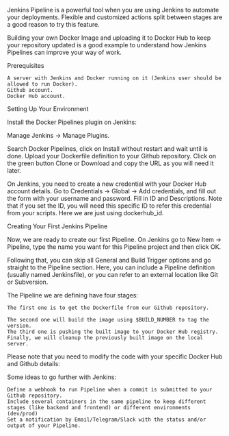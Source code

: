 Jenkins Pipeline is a powerful tool when you are using Jenkins to automate your deployments. Flexible and customized actions split between stages are a good reason to try this feature.

Building your own Docker Image and uploading it to Docker Hub to keep your repository updated is a good example to understand how Jenkins Pipelines can improve your way of work.

Prerequisites

    A server with Jenkins and Docker running on it (Jenkins user should be allowed to run Docker).
    Github account.
    Docker Hub account.

Setting Up Your Environment

Install the Docker Pipelines plugin on Jenkins:

Manage Jenkins → Manage Plugins.

Search Docker Pipelines, click on Install without restart and wait until is done.
Upload your Dockerfile definition to your Github repository. Click on the green button Clone or Download and copy the URL as you will need it later.

On Jenkins, you need to create a new credential with your Docker Hub account details. Go to Credentials → Global → Add credentials, and fill out the form with your username and password. Fill in ID and Descriptions. Note that if you set the ID, you will need this specific ID to refer this credential from your scripts. Here we are just using dockerhub_id.


Creating Your First Jenkins Pipeline

Now, we are ready to create our first Pipeline. On Jenkins go to  New Item → Pipeline, type the name you want for this Pipeline project and then click OK.

Following that, you can skip all General and Build Trigger options and go straight to the Pipeline section. Here, you can include a Pipeline definition (usually named Jenkinsfile), or you can refer to an external location like Git or Subversion.

The Pipeline we are defining have four stages:

    The first one is to get the Dockerfile from our Github repository.

    The second one will build the image using $BUILD_NUMBER to tag the version.
    The third one is pushing the built image to your Docker Hub registry.
    Finally, we will cleanup the previously built image on the local server.

Please note that you need to modify the code with your specific Docker Hub and Github details:

Some ideas to go further with Jenkins:

    Define a webhook to run Pipeline when a commit is submitted to your Github repository.
    Include several containers in the same pipeline to keep different stages (like backend and frontend) or different environments (dev/prod)
    Set a notification by Email/Telegram/Slack with the status and/or output of your Pipeline.
